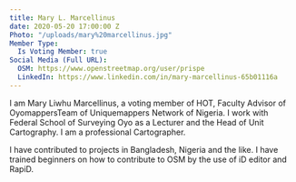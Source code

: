 ```yaml
---
title: Mary L. Marcellinus
date: 2020-05-20 17:00:00 Z
Photo: "/uploads/mary%20marcellinus.jpg"
Member Type:
  Is Voting Member: true
Social Media (Full URL):
  OSM: https://www.openstreetmap.org/user/prispe
  LinkedIn: https://www.linkedin.com/in/mary-marcellinus-65b01116a
---
```


I am Mary Liwhu Marcellinus, a voting member of HOT, Faculty Advisor of OyomappersTeam of Uniquemappers Network of Nigeria. I work with Federal School of Surveying Oyo as a Lecturer and the Head of Unit Cartography. I am a professional Cartographer.

I have contributed to projects in Bangladesh, Nigeria and the like. I have trained beginners on how to contribute to OSM by the use of iD editor and RapiD.